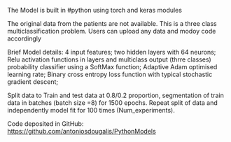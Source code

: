 The Model is built in #python using torch and keras modules

The original data from the patients are not available. This is a three class multiclassification problem.
Users can upload any data and modoy code accordingly

Brief Model details:
4 input features;
two hidden layers with 64 neurons; 
Relu activation functions in layers and multiclass output (thrre classes) probability classifier using a SoftMax function;
Adaptive Adam optimised learning rate; Binary cross entropy loss function with typical stochastic gradient descent;

Split data to Train and test data at 0.8/0.2 proportion, segmentation of train data in batches (batch size =8) for 1500 epochs. 
Repeat split of data and independently model fit for 100 times (Num_experiments).

Code deposited in GitHub: https://github.com/antoniosdougalis/PythonModels
